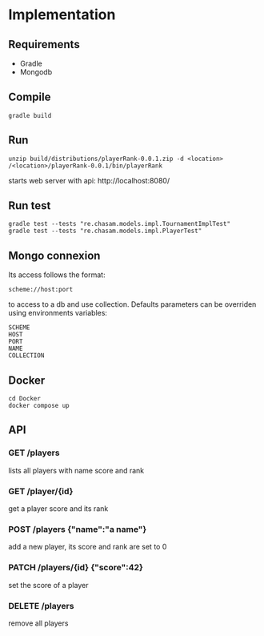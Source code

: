 # Implementation

## Requirements
* Gradle
* Mongodb

## Compile
```
gradle build
```
## Run
```
unzip build/distributions/playerRank-0.0.1.zip -d <location>
/<location>/playerRank-0.0.1/bin/playerRank
```
starts web server with api: http://localhost:8080/

## Run test
```
gradle test --tests "re.chasam.models.impl.TournamentImplTest"
gradle test --tests "re.chasam.models.impl.PlayerTest"
```

## Mongo connexion
Its access follows the format:
```
scheme://host:port
```
to access to a db and use collection.
Defaults parameters can be overriden using environments variables:
```
SCHEME
HOST
PORT
NAME
COLLECTION
```

## Docker

```
cd Docker
docker compose up
```

## API
### GET /players  
lists all players with name score and rank
### GET /player/{id}
get a player score and its rank
### POST /players {"name":"a name"}
add a new player, its score and rank are set to 0
### PATCH /players/{id} {"score":42}
set the score of a player
### DELETE /players
remove all players


